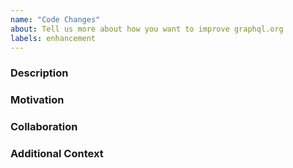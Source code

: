 ```yaml
---
name: "Code Changes"
about: Tell us more about how you want to improve graphql.org
labels: enhancement
---
```


<!-- If you have any questions while filling out this issue template, feel free to ping our team in the #website channel on the GraphQL Slack (invite link available in CONTRIBUTING.md) -->

### Description

<!-- Tell us all about your idea -->

### Motivation

<!-- Why are you proposing this change? What problem would it be solving? -->

### Collaboration

<!-- Do you want to build this out? Or are you proposing an idea? -->

### Additional Context

<!-- Anything else that will help us understand your vision -->
